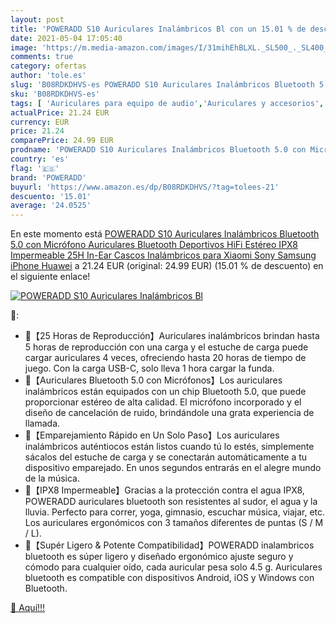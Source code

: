 ```yaml
---
layout: post
title: 'POWERADD S10 Auriculares Inalámbricos Bl con un 15.01 % de descuento'
date: 2021-05-04 17:05:40
image: 'https://m.media-amazon.com/images/I/31mihEhBLXL._SL500_._SL400_.jpg'
comments: true
category: ofertas
author: 'tole.es'
slug: 'B08RDKDHVS-es POWERADD S10 Auriculares Inalámbricos Bluetooth 5.0 con...'
sku: 'B08RDKDHVS-es'
tags: [ 'Auriculares para equipo de audio','Auriculares y accesorios','Electrónica','iphone','poweradd', ]
actualPrice: 21.24 EUR
currency: EUR
price: 21.24
comparePrice: 24.99 EUR
prodname: 'POWERADD S10 Auriculares Inalámbricos Bluetooth 5.0 con Micrófono  Auriculares Bluetooth Deportivos HiFi Estéreo IPX8 Impermeable 25H In-Ear Cascos Inalámbricos para Xiaomi Sony Samsung iPhone Huawei'
country: 'es'
flag: '🇪🇸'
brand: 'POWERADD'
buyurl: 'https://www.amazon.es/dp/B08RDKDHVS/?tag=tolees-21'
descuento: '15.01'
average: '24.0525'
---
```


En este momento está [POWERADD S10 Auriculares Inalámbricos Bluetooth 5.0 con Micrófono  Auriculares Bluetooth Deportivos HiFi Estéreo IPX8 Impermeable 25H In-Ear Cascos Inalámbricos para Xiaomi Sony Samsung iPhone Huawei](https://www.amazon.es/dp/B08RDKDHVS/?tag=tolees-21) a 21.24 EUR (original: 24.99 EUR) (15.01 %  de descuento) en el siguiente enlace!

[![POWERADD S10 Auriculares Inalámbricos Bl](https://m.media-amazon.com/images/I/31mihEhBLXL._SL500_._SL400_.jpg)](https://www.amazon.es/dp/B08RDKDHVS/?tag=tolees-21)

🔎:

- 🎵【25 Horas de Reproducción】Auriculares inalámbricos brindan hasta 5 horas de reproducción con una carga y el estuche de carga puede cargar auriculares 4 veces, ofreciendo hasta 20 horas de tiempo de juego. Con la carga USB-C, solo lleva 1 hora cargar la funda.
- 🎵【Auriculares Bluetooth 5.0 con Micrófonos】Los auriculares inalámbricos están equipados con un chip Bluetooth 5.0, que puede proporcionar estéreo de alta calidad. El micrófono incorporado y el diseño de cancelación de ruido, brindándole una grata experiencia de llamada.
- 🎵【Emparejamiento Rápido en Un Solo Paso】Los auriculares inalámbricos auténtiocos están listos cuando tú lo estés, simplemente sácalos del estuche de carga y se conectarán automáticamente a tu dispositivo emparejado. En unos segundos entrarás en el alegre mundo de la música.
- 🎵【IPX8 Impermeable】Gracias a la protección contra el agua IPX8, POWERADD auriculares bluetooth son resistentes al sudor, el agua y la lluvia. Perfecto para correr, yoga, gimnasio, escuchar música, viajar, etc. Los auriculares ergonómicos con 3 tamaños diferentes de puntas (S / M / L).
- 🎵【Supér Ligero & Potente Compatibilidad】POWERADD inalambricos bluetooth es súper ligero y diseñado ergonómico ajuste seguro y cómodo para cualquier oído, cada auricular pesa solo 4.5 g. Auriculares bluetooth es compatible con dispositivos Android, iOS y Windows con Bluetooth.

[🛒 Aquí!!!](https://www.amazon.es/dp/B08RDKDHVS/?tag=tolees-21)

